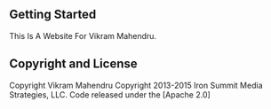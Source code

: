

## Getting Started
This Is A Website For Vikram Mahendru.
## Copyright and License
Copyright Vikram Mahendru
Copyright 2013-2015 Iron Summit Media Strategies, LLC. Code released under the [Apache 2.0]
